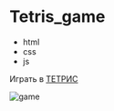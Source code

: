 # Tetris_game
- html
- css
- js

Играть в [ТЕТРИС](https://akezhev.github.io/Tetris_game/)

![game](https://novoetv.kz/wp-content/uploads/2021/04/%D1%82%D0%B5%D1%82%D1%80%D0%B8%D1%81-768x432.png)
